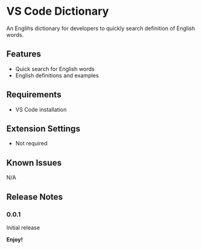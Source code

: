 # VS Code Dictionary

An Englihs dictionary for developers to quickly search definition of English words.

## Features

- Quick search for English words
- English definitions and examples

## Requirements

- VS Code installation

## Extension Settings

- Not required

## Known Issues

N/A

## Release Notes

### 0.0.1

Initial release

**Enjoy!**
